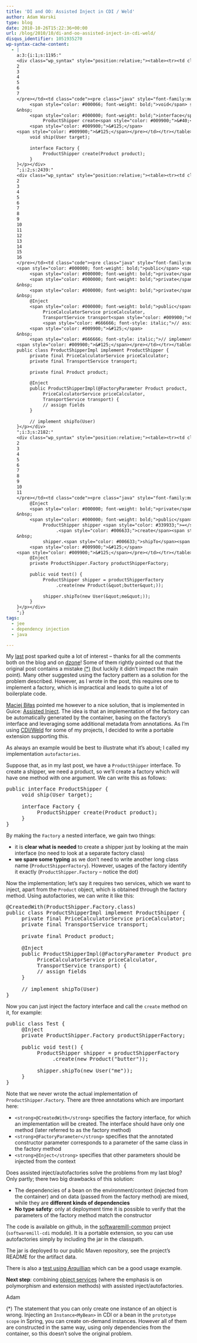 ```yaml
---
title: 'DI and OO: Assisted Inject in CDI / Weld'
author: Adam Warski
type: blog
date: 2010-10-26T15:22:36+00:00
url: /blog/2010/10/di-and-oo-assisted-inject-in-cdi-weld/
disqus_identifier: 1051935270
wp-syntax-cache-content:
  - |
    a:3:{i:1;s:1195:"
    <div class="wp_syntax" style="position:relative;"><table><tr><td class="line_numbers"><pre>1
    2
    3
    4
    5
    6
    7
    </pre></td><td class="code"><pre class="java" style="font-family:monospace;"><span style="color: #000000; font-weight: bold;">public</span> <span style="color: #000000; font-weight: bold;">interface</span> ProductShipper <span style="color: #009900;">&#123;</span>
         <span style="color: #000066; font-weight: bold;">void</span> ship<span style="color: #009900;">&#40;</span>User target<span style="color: #009900;">&#41;</span><span style="color: #339933;">;</span>
    &nbsp;
         <span style="color: #000000; font-weight: bold;">interface</span> Factory <span style="color: #009900;">&#123;</span>
              ProductShipper create<span style="color: #009900;">&#40;</span>Product product<span style="color: #009900;">&#41;</span><span style="color: #339933;">;</span>
         <span style="color: #009900;">&#125;</span>
    <span style="color: #009900;">&#125;</span></pre></td></tr></table><p class="theCode" style="display:none;">public interface ProductShipper {
         void ship(User target);
    
         interface Factory {
              ProductShipper create(Product product);
         }
    }</p></div>
    ";i:2;s:2439:"
    <div class="wp_syntax" style="position:relative;"><table><tr><td class="line_numbers"><pre>1
    2
    3
    4
    5
    6
    7
    8
    9
    10
    11
    12
    13
    14
    15
    16
    </pre></td><td class="code"><pre class="java" style="font-family:monospace;">@CreatedWith<span style="color: #009900;">&#40;</span>ProductShipper.<span style="color: #006633;">Factory</span>.<span style="color: #000000; font-weight: bold;">class</span><span style="color: #009900;">&#41;</span>
    <span style="color: #000000; font-weight: bold;">public</span> <span style="color: #000000; font-weight: bold;">class</span> ProductShipperImpl implement ProductShipper <span style="color: #009900;">&#123;</span>
         <span style="color: #000000; font-weight: bold;">private</span> <span style="color: #000000; font-weight: bold;">final</span> PriceCalculatorService priceCalculator<span style="color: #339933;">;</span>
         <span style="color: #000000; font-weight: bold;">private</span> <span style="color: #000000; font-weight: bold;">final</span> TransportService transport<span style="color: #339933;">;</span>
    &nbsp;
         <span style="color: #000000; font-weight: bold;">private</span> <span style="color: #000000; font-weight: bold;">final</span> Product product<span style="color: #339933;">;</span>
    &nbsp;
         @Inject
         <span style="color: #000000; font-weight: bold;">public</span> ProductShipperImpl<span style="color: #009900;">&#40;</span>@FactoryParameter Product product, 
              PriceCalculatorService priceCalculator, 
              TransportService transport<span style="color: #009900;">&#41;</span> <span style="color: #009900;">&#123;</span>
              <span style="color: #666666; font-style: italic;">// assign fields</span>
         <span style="color: #009900;">&#125;</span>
    &nbsp;
         <span style="color: #666666; font-style: italic;">// implement shipTo(User)</span>
    <span style="color: #009900;">&#125;</span></pre></td></tr></table><p class="theCode" style="display:none;">@CreatedWith(ProductShipper.Factory.class)
    public class ProductShipperImpl implement ProductShipper {
         private final PriceCalculatorService priceCalculator;
         private final TransportService transport;
    
         private final Product product;
    
         @Inject
         public ProductShipperImpl(@FactoryParameter Product product, 
              PriceCalculatorService priceCalculator, 
              TransportService transport) {
              // assign fields
         }
    
         // implement shipTo(User)
    }</p></div>
    ";i:3;s:2182:"
    <div class="wp_syntax" style="position:relative;"><table><tr><td class="line_numbers"><pre>1
    2
    3
    4
    5
    6
    7
    8
    9
    10
    11
    </pre></td><td class="code"><pre class="java" style="font-family:monospace;"><span style="color: #000000; font-weight: bold;">public</span> <span style="color: #000000; font-weight: bold;">class</span> Test <span style="color: #009900;">&#123;</span>
         @Inject
         <span style="color: #000000; font-weight: bold;">private</span> ProductShipper.<span style="color: #006633;">Factory</span> productShipperFactory<span style="color: #339933;">;</span>
    &nbsp;
         <span style="color: #000000; font-weight: bold;">public</span> <span style="color: #000066; font-weight: bold;">void</span> test<span style="color: #009900;">&#40;</span><span style="color: #009900;">&#41;</span> <span style="color: #009900;">&#123;</span>
              ProductShipper shipper <span style="color: #339933;">=</span> productShipperFactory
                   .<span style="color: #006633;">create</span><span style="color: #009900;">&#40;</span><span style="color: #000000; font-weight: bold;">new</span> Product<span style="color: #009900;">&#40;</span><span style="color: #0000ff;">&quot;butter&quot;</span><span style="color: #009900;">&#41;</span><span style="color: #009900;">&#41;</span><span style="color: #339933;">;</span>
    &nbsp;
              shipper.<span style="color: #006633;">shipTo</span><span style="color: #009900;">&#40;</span><span style="color: #000000; font-weight: bold;">new</span> User<span style="color: #009900;">&#40;</span><span style="color: #0000ff;">&quot;me&quot;</span><span style="color: #009900;">&#41;</span><span style="color: #009900;">&#41;</span><span style="color: #339933;">;</span>
         <span style="color: #009900;">&#125;</span>
    <span style="color: #009900;">&#125;</span></pre></td></tr></table><p class="theCode" style="display:none;">public class Test {
         @Inject
         private ProductShipper.Factory productShipperFactory;
    
         public void test() {
              ProductShipper shipper = productShipperFactory
                   .create(new Product(&quot;butter&quot;));
    
              shipper.shipTo(new User(&quot;me&quot;));
         }
    }</p></div>
    ";}
tags:
  - jee
  - dependency injection
  - java

---
```

My [last][1] post sparked quite a lot of interest &#8211; thanks for all the comments both on the blog and on [dzone][2]! Some of them rightly pointed out that the original post contains a mistake [(*)][3] (but luckily it didn&#8217;t impact the main point). Many other suggested using the factory pattern as a solution for the problem described. However, as I wrote in the post, this requires one to implement a factory, which is impractical and leads to quite a lot of boilerplate code. 

[Maciej Biłas][4] pointed me however to a nice solution, that is implemented in Guice: [Assisted Inject][5]. The idea is that an implementation of the factory can be automatically generated by the container, basing on the factory&#8217;s interface and leveraging some additional metadata from annotations. As I&#8217;m using [CDI/Weld][6] for some of my projects, I decided to write a portable extension supporting this.

As always an example would be best to illustrate what it&#8217;s about; I called my implementation `autofactories`. 

Suppose that, as in my last post, we have a `ProductShipper` interface. To create a shipper, we need a product, so we&#8217;ll create a factory which will have one method with one argument. We can write this as follows:

<pre lang="java" line="1" escaped="true">public interface ProductShipper {
     void ship(User target);

     interface Factory {
          ProductShipper create(Product product);
     }
}
</pre>

By making the `Factory` a nested interface, we gain two things:

  * it is **clear what is needed** to create a shipper just by looking at the main interface (no need to look at a separate factory class)
  * **we spare some typing** as we don&#8217;t need to write another long class name (`ProductShipperFactory`). However, usages of the factory identify it exactly (`ProductShipper.Factory` &#8211; notice the dot)

Now the implementation; let&#8217;s say it requires two services, which we want to inject, apart from the `Product` object, which is obtained through the factory method. Using autofactories, we can write it like this:

<pre lang="java" line="1" escaped="true">@CreatedWith(ProductShipper.Factory.class)
public class ProductShipperImpl implement ProductShipper {
     private final PriceCalculatorService priceCalculator;
     private final TransportService transport;

     private final Product product;

     @Inject
     public ProductShipperImpl(@FactoryParameter Product product, 
          PriceCalculatorService priceCalculator, 
          TransportService transport) {
          // assign fields
     }

     // implement shipTo(User)
}
</pre>

Now you can just inject the factory interface and call the `create` method on it, for example:

<pre lang="java" line="1" escaped="true">public class Test {
     @Inject
     private ProductShipper.Factory productShipperFactory;

     public void test() {
          ProductShipper shipper = productShipperFactory
               .create(new Product("butter"));

          shipper.shipTo(new User("me"));
     }
}
</pre>

Note that we never wrote the actual implementation of `ProductShipper.Factory`. There are three annotations which are important here:

  * `<strong>@CreatedWith</strong>` specifies the factory interface, for which an implementation will be created. The interface should have only one method (later referred to as the factory method)
  * `<strong>@FactoryParameter</strong>` specifies that the annotated constructor parameter corresponds to a parameter of the same class in the factory method
  * `<strong>@Inject</strong>` specifies that other parameters should be injected from the context

Does assisted inject/autofactories solve the problems from my last blog? Only partly; there two big drawbacks of this solution:

  * The dependencies of a bean on the environment/context (injected from the container) and on data (passed from the factory method) are mixed, while they are **different kinds of dependencies**
  * **No type safety**: only at deployment time it is possible to verify that the parameters of the factory method match the constructor

The code is available on github, in the [softwaremill-common][7] project (`softwaremill-cdi` module). It is a portable extension, so you can use autofactories simply by including the jar in the classpath. 

The jar is deployed to our public Maven repository, see the project&#8217;s README for the artifact data. 

There is also a [test using Arquillian][8] which can be a good usage example.

**Next step**: combining [object services][9] (where the emphasis is on polymorphism and extension methods) with assisted inject/autofactories.

Adam

<a name="star">(*)</a> The statement that you can only create one instance of an object is wrong. Injecting an `Instance<MyBean>` in CDI or a bean in the `prototype scope` in Spring, you can create on-demand instances. However all of them are constructed in the same way, using only dependencies from the container, so this doesn&#8217;t solve the original problem.

 [1]: http://www.warski.org/blog/?p=272
 [2]: http://dzone.com/links/dependency_injection_discourages_objectoriented_p.html
 [3]: #star
 [4]: http://maciej.inszy.org/
 [5]: http://code.google.com/p/google-guice/wiki/AssistedInject
 [6]: http://seamframework.org/Weld
 [7]: http://github.com/softwaremill/softwaremill-common
 [8]: http://github.com/softwaremill/softwaremill-common/tree/master/softwaremill-cdi/src/test/java/pl/softwaremill/common/cdi/autofactory/
 [9]: http://www.warski.org/blog/?p=226

